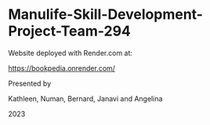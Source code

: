 # Manulife-Skill-Development-Project-Team-294

Website deployed with Render.com at:

https://bookpedia.onrender.com/

Presented by 

Kathleen, Numan, Bernard, Janavi and Angelina

2023
